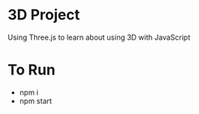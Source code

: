 # 3D Project

Using Three.js to learn about using 3D with JavaScript

# To Run

* npm i
* npm start
